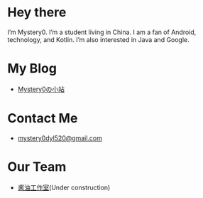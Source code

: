 # Hey there 
I’m Mystery0. I’m a student living in China. I am a fan of Android, technology, and Kotlin. I’m also interested in Java and Google. 

# My Blog
- [Mystery0の小站](https://blog.mystery0.vip/)

# Contact Me
- [mystery0dyl520@gmail.com](mailto:mystery0dyl520@gmail.com)

# Our Team
- [酱油工作室](https://janyostudio.mystery0.vip)(Under construction)

